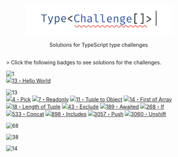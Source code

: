 <!-- markdownlint-disable MD041 -->
<p align='center'><img src='./logo.svg' width='400'/></p>
<p align='center'>Solutions for TypeScript type challenges</p>

<br/>> Click the following badges to see solutions for the challenges.

<img src="https://img.shields.io/badge/warm--up-1-teal" alt="1"/><br/>
<a href="./solutions/00013-warm-hello-world.ts" target="_blank"><img src="https://img.shields.io/badge/-13%E3%83%BBHello%20World-teal" alt="13・Hello World"/></a>

<img src="https://img.shields.io/badge/easy-13-7aad0c" alt="13"/><br/>
<a href="./solutions/00004-easy-pick.ts" target="_blank"><img src="https://img.shields.io/badge/-4%E3%83%BBPick-7aad0c" alt="4・Pick"/></a>
<a href="./solutions/00007-easy-readonly.ts" target="_blank"><img src="https://img.shields.io/badge/-7%E3%83%BBReadonly-7aad0c" alt="7・Readonly"/></a>
<a href="./solutions/00011-easy-tuple-to-object.ts" target="_blank"><img src="https://img.shields.io/badge/-11%E3%83%BBTuple%20to%20Object-7aad0c" alt="11・Tuple to Object"/></a>
<a href="./solutions/00014-easy-first.ts" target="_blank"><img src="https://img.shields.io/badge/-14%E3%83%BBFirst%20of%20Array-7aad0c" alt="14・First of Array"/></a>
<a href="./solutions/00018-easy-tuple-length.ts" target="_blank"><img src="https://img.shields.io/badge/-18%E3%83%BBLength%20of%20Tuple-7aad0c" alt="18・Length of Tuple"/></a>
<a href="./solutions/00043-easy-exclude.ts" target="_blank"><img src="https://img.shields.io/badge/-43%E3%83%BBExclude-7aad0c" alt="43・Exclude"/></a>
<a href="./solutions/00189-easy-awaited.ts" target="_blank"><img src="https://img.shields.io/badge/-189%E3%83%BBAwaited-7aad0c" alt="189・Awaited"/></a>
<a href="./solutions/00268-easy-if.ts" target="_blank"><img src="https://img.shields.io/badge/-268%E3%83%BBIf-7aad0c" alt="268・If"/></a>
<a href="./solutions/00533-easy-concat.ts" target="_blank"><img src="https://img.shields.io/badge/-533%E3%83%BBConcat-7aad0c" alt="533・Concat"/></a>
<a href="./solutions/00898-easy-includes.ts" target="_blank"><img src="https://img.shields.io/badge/-898%E3%83%BBIncludes-7aad0c" alt="898・Includes"/></a>
<a href="./solutions/03057-easy-push.ts" target="_blank"><img src="https://img.shields.io/badge/-3057%E3%83%BBPush-7aad0c" alt="3057・Push"/></a>
<a href="./solutions/03060-easy-unshift.ts" target="_blank"><img src="https://img.shields.io/badge/-3060%E3%83%BBUnshift-7aad0c" alt="3060・Unshift"/></a>
<!--
<a href="./solutions/03312-easy-parameters.ts" target="_blank"><img src="https://img.shields.io/badge/-3312%E3%83%BBParameters-7aad0c" alt="3312・Parameters"/></a>
-->

<img src="https://img.shields.io/badge/medium-68-d9901a" alt="68"/><br/>
<!--
<a href="./solutions/00002-medium-return-type.ts" target="_blank"><img src="https://img.shields.io/badge/-2%E3%83%BBGet%20Return%20Type-d9901a" alt="2・Get Return Type"/></a>
<a href="./solutions/00003-medium-omit.ts" target="_blank"><img src="https://img.shields.io/badge/-3%E3%83%BBOmit-d9901a" alt="3・Omit"/></a>
<a href="./solutions/00008-medium-readonly-2.ts" target="_blank"><img src="https://img.shields.io/badge/-8%E3%83%BBReadonly%202-d9901a" alt="8・Readonly 2"/></a>
<a href="./solutions/00009-medium-deep-readonly.ts" target="_blank"><img src="https://img.shields.io/badge/-9%E3%83%BBDeep%20Readonly-d9901a" alt="9・Deep Readonly"/></a>
<a href="./solutions/00010-medium-tuple-to-union.ts" target="_blank"><img src="https://img.shields.io/badge/-10%E3%83%BBTuple%20to%20Union-d9901a" alt="10・Tuple to Union"/></a>
<a href="./solutions/00012-medium-chainable-options.ts" target="_blank"><img src="https://img.shields.io/badge/-12%E3%83%BBChainable%20Options-d9901a" alt="12・Chainable Options"/></a>
<a href="./solutions/00015-medium-last.ts" target="_blank"><img src="https://img.shields.io/badge/-15%E3%83%BBLast%20of%20Array-d9901a" alt="15・Last of Array"/></a>
<a href="./solutions/00016-medium-pop.ts" target="_blank"><img src="https://img.shields.io/badge/-16%E3%83%BBPop-d9901a" alt="16・Pop"/></a>
<a href="./solutions/00020-medium-promise-all.ts" target="_blank"><img src="https://img.shields.io/badge/-20%E3%83%BBPromise.all-d9901a" alt="20・Promise.all"/></a>
<a href="./solutions/00062-medium-type-lookup.ts" target="_blank"><img src="https://img.shields.io/badge/-62%E3%83%BBType%20Lookup-d9901a" alt="62・Type Lookup"/></a>
<a href="./solutions/00106-medium-trimleft.ts" target="_blank"><img src="https://img.shields.io/badge/-106%E3%83%BBTrim%20Left-d9901a" alt="106・Trim Left"/></a>
<a href="./solutions/00108-medium-trim.ts" target="_blank"><img src="https://img.shields.io/badge/-108%E3%83%BBTrim-d9901a" alt="108・Trim"/></a>
<a href="./solutions/00110-medium-capitalize.ts" target="_blank"><img src="https://img.shields.io/badge/-110%E3%83%BBCapitalize-d9901a" alt="110・Capitalize"/></a>
<a href="./solutions/00116-medium-replace.ts" target="_blank"><img src="https://img.shields.io/badge/-116%E3%83%BBReplace-d9901a" alt="116・Replace"/></a>
<a href="./solutions/00119-medium-replaceall.ts" target="_blank"><img src="https://img.shields.io/badge/-119%E3%83%BBReplaceAll-d9901a" alt="119・ReplaceAll"/></a>
<a href="./solutions/00191-medium-append-argument.ts" target="_blank"><img src="https://img.shields.io/badge/-191%E3%83%BBAppend%20Argument-d9901a" alt="191・Append Argument"/></a>
<a href="./solutions/00296-medium-permutation.ts" target="_blank"><img src="https://img.shields.io/badge/-296%E3%83%BBPermutation-d9901a" alt="296・Permutation"/></a>
<a href="./solutions/00298-medium-length-of-string.ts" target="_blank"><img src="https://img.shields.io/badge/-298%E3%83%BBLength%20of%20String-d9901a" alt="298・Length of String"/></a>
<a href="./solutions/00459-medium-flatten.ts" target="_blank"><img src="https://img.shields.io/badge/-459%E3%83%BBFlatten-d9901a" alt="459・Flatten"/></a>
<a href="./solutions/00527-medium-append-to-object.ts" target="_blank"><img src="https://img.shields.io/badge/-527%E3%83%BBAppend%20to%20object-d9901a" alt="527・Append to object"/></a>
<a href="./solutions/00529-medium-absolute.ts" target="_blank"><img src="https://img.shields.io/badge/-529%E3%83%BBAbsolute-d9901a" alt="529・Absolute"/></a>
<a href="./solutions/00531-medium-string-to-union.ts" target="_blank"><img src="https://img.shields.io/badge/-531%E3%83%BBString%20to%20Union-d9901a" alt="531・String to Union"/></a>
<a href="./solutions/00599-medium-merge.ts" target="_blank"><img src="https://img.shields.io/badge/-599%E3%83%BBMerge-d9901a" alt="599・Merge"/></a>
<a href="./solutions/00612-medium-kebabcase.ts" target="_blank"><img src="https://img.shields.io/badge/-612%E3%83%BBKebabCase-d9901a" alt="612・KebabCase"/></a>
<a href="./solutions/00645-medium-diff.ts" target="_blank"><img src="https://img.shields.io/badge/-645%E3%83%BBDiff-d9901a" alt="645・Diff"/></a>
<a href="./solutions/00949-medium-anyof.ts" target="_blank"><img src="https://img.shields.io/badge/-949%E3%83%BBAnyOf-d9901a" alt="949・AnyOf"/></a>
<a href="./solutions/01042-medium-isnever.ts" target="_blank"><img src="https://img.shields.io/badge/-1042%E3%83%BBIsNever-d9901a" alt="1042・IsNever"/></a>
<a href="./solutions/01097-medium-isunion.ts" target="_blank"><img src="https://img.shields.io/badge/-1097%E3%83%BBIsUnion-d9901a" alt="1097・IsUnion"/></a>
<a href="./solutions/01130-medium-replacekeys.ts" target="_blank"><img src="https://img.shields.io/badge/-1130%E3%83%BBReplaceKeys-d9901a" alt="1130・ReplaceKeys"/></a>
<a href="./solutions/01367-medium-remove-index-signature.ts" target="_blank"><img src="https://img.shields.io/badge/-1367%E3%83%BBRemove%20Index%20Signature-d9901a" alt="1367・Remove Index Signature"/></a>
<a href="./solutions/01978-medium-percentage-parser.ts" target="_blank"><img src="https://img.shields.io/badge/-1978%E3%83%BBPercentage%20Parser-d9901a" alt="1978・Percentage Parser"/></a>
<a href="./solutions/02070-medium-drop-char.ts" target="_blank"><img src="https://img.shields.io/badge/-2070%E3%83%BBDrop%20Char-d9901a" alt="2070・Drop Char"/></a>
<a href="./solutions/02257-medium-minusone.ts" target="_blank"><img src="https://img.shields.io/badge/-2257%E3%83%BBMinusOne-d9901a" alt="2257・MinusOne"/></a>
<a href="./solutions/02595-medium-pickbytype.ts" target="_blank"><img src="https://img.shields.io/badge/-2595%E3%83%BBPickByType-d9901a" alt="2595・PickByType"/></a>
<a href="./solutions/02688-medium-startswith.ts" target="_blank"><img src="https://img.shields.io/badge/-2688%E3%83%BBStartsWith-d9901a" alt="2688・StartsWith"/></a>
<a href="./solutions/02693-medium-endswith.ts" target="_blank"><img src="https://img.shields.io/badge/-2693%E3%83%BBEndsWith-d9901a" alt="2693・EndsWith"/></a>
<a href="./solutions/02757-medium-partialbykeys.ts" target="_blank"><img src="https://img.shields.io/badge/-2757%E3%83%BBPartialByKeys-d9901a" alt="2757・PartialByKeys"/></a>
<a href="./solutions/02759-medium-requiredbykeys.ts" target="_blank"><img src="https://img.shields.io/badge/-2759%E3%83%BBRequiredByKeys-d9901a" alt="2759・RequiredByKeys"/></a>
<a href="./solutions/02793-medium-mutable.ts" target="_blank"><img src="https://img.shields.io/badge/-2793%E3%83%BBMutable-d9901a" alt="2793・Mutable"/></a>
<a href="./solutions/02852-medium-omitbytype.ts" target="_blank"><img src="https://img.shields.io/badge/-2852%E3%83%BBOmitByType-d9901a" alt="2852・OmitByType"/></a>
<a href="./solutions/02946-medium-objectentries.ts" target="_blank"><img src="https://img.shields.io/badge/-2946%E3%83%BBObjectEntries-d9901a" alt="2946・ObjectEntries"/></a>
<a href="./solutions/03062-medium-shift.ts" target="_blank"><img src="https://img.shields.io/badge/-3062%E3%83%BBShift-d9901a" alt="3062・Shift"/></a>
<a href="./solutions/03188-medium-tuple-to-nested-object.ts" target="_blank"><img src="https://img.shields.io/badge/-3188%E3%83%BBTuple%20to%20Nested%20Object-d9901a" alt="3188・Tuple to Nested Object"/></a>
<a href="./solutions/03192-medium-reverse.ts" target="_blank"><img src="https://img.shields.io/badge/-3192%E3%83%BBReverse-d9901a" alt="3192・Reverse"/></a>
<a href="./solutions/03196-medium-flip-arguments.ts" target="_blank"><img src="https://img.shields.io/badge/-3196%E3%83%BBFlip%20Arguments-d9901a" alt="3196・Flip Arguments"/></a>
<a href="./solutions/03243-medium-flattendepth.ts" target="_blank"><img src="https://img.shields.io/badge/-3243%E3%83%BBFlattenDepth-d9901a" alt="3243・FlattenDepth"/></a>
<a href="./solutions/03326-medium-bem-style-string.ts" target="_blank"><img src="https://img.shields.io/badge/-3326%E3%83%BBBEM%20style%20string-d9901a" alt="3326・BEM style string"/></a>
<a href="./solutions/03376-medium-inordertraversal.ts" target="_blank"><img src="https://img.shields.io/badge/-3376%E3%83%BBInorderTraversal-d9901a" alt="3376・InorderTraversal"/></a>
<a href="./solutions/04179-medium-flip.ts" target="_blank"><img src="https://img.shields.io/badge/-4179%E3%83%BBFlip-d9901a" alt="4179・Flip"/></a>
<a href="./solutions/04182-medium-fibonacci-sequence.ts" target="_blank"><img src="https://img.shields.io/badge/-4182%E3%83%BBFibonacci%20Sequence-d9901a" alt="4182・Fibonacci Sequence"/></a>
<a href="./solutions/04260-medium-nomiwase.ts" target="_blank"><img src="https://img.shields.io/badge/-4260%E3%83%BBAllCombinations-d9901a" alt="4260・AllCombinations"/></a>
<a href="./solutions/04425-medium-greater-than.ts" target="_blank"><img src="https://img.shields.io/badge/-4425%E3%83%BBGreater%20Than-d9901a" alt="4425・Greater Than"/></a>
<a href="./solutions/04471-medium-zip.ts" target="_blank"><img src="https://img.shields.io/badge/-4471%E3%83%BBZip-d9901a" alt="4471・Zip"/></a>
<a href="./solutions/04484-medium-istuple.ts" target="_blank"><img src="https://img.shields.io/badge/-4484%E3%83%BBIsTuple-d9901a" alt="4484・IsTuple"/></a>
<a href="./solutions/04499-medium-chunk.ts" target="_blank"><img src="https://img.shields.io/badge/-4499%E3%83%BBChunk-d9901a" alt="4499・Chunk"/></a>
<a href="./solutions/04518-medium-fill.ts" target="_blank"><img src="https://img.shields.io/badge/-4518%E3%83%BBFill-d9901a" alt="4518・Fill"/></a>
<a href="./solutions/04803-medium-trim-right.ts" target="_blank"><img src="https://img.shields.io/badge/-4803%E3%83%BBTrim%20Right-d9901a" alt="4803・Trim Right"/></a>
<a href="./solutions/05117-medium-without.ts" target="_blank"><img src="https://img.shields.io/badge/-5117%E3%83%BBWithout-d9901a" alt="5117・Without"/></a>
<a href="./solutions/05140-medium-trunc.ts" target="_blank"><img src="https://img.shields.io/badge/-5140%E3%83%BBTrunc-d9901a" alt="5140・Trunc"/></a>
<a href="./solutions/05153-medium-indexof.ts" target="_blank"><img src="https://img.shields.io/badge/-5153%E3%83%BBIndexOf-d9901a" alt="5153・IndexOf"/></a>
<a href="./solutions/05310-medium-join.ts" target="_blank"><img src="https://img.shields.io/badge/-5310%E3%83%BBJoin-d9901a" alt="5310・Join"/></a>
<a href="./solutions/05317-medium-lastindexof.ts" target="_blank"><img src="https://img.shields.io/badge/-5317%E3%83%BBLastIndexOf-d9901a" alt="5317・LastIndexOf"/></a>
<a href="./solutions/05360-medium-unique.ts" target="_blank"><img src="https://img.shields.io/badge/-5360%E3%83%BBUnique-d9901a" alt="5360・Unique"/></a>
<a href="./solutions/05821-medium-maptypes.ts" target="_blank"><img src="https://img.shields.io/badge/-5821%E3%83%BBMapTypes-d9901a" alt="5821・MapTypes"/></a>
<a href="./solutions/07544-medium-construct-tuple.ts" target="_blank"><img src="https://img.shields.io/badge/-7544%E3%83%BBConstruct%20Tuple-d9901a" alt="7544・Construct Tuple"/></a>
<a href="./solutions/08640-medium-number-range.ts" target="_blank"><img src="https://img.shields.io/badge/-8640%E3%83%BBNumber%20Range-d9901a" alt="8640・Number Range"/></a>
<a href="./solutions/08767-medium-combination.ts" target="_blank"><img src="https://img.shields.io/badge/-8767%E3%83%BBCombination-d9901a" alt="8767・Combination"/></a>
<a href="./solutions/08987-medium-subsequence.ts" target="_blank"><img src="https://img.shields.io/badge/-8987%E3%83%BBSubsequence-d9901a" alt="8987・Subsequence"/></a>
-->

<img src="https://img.shields.io/badge/hard-38-de3d37" alt="38"/><br/>
<!--
<a href="./solutions/00006-hard-simple-vue.ts" target="_blank"><img src="https://img.shields.io/badge/-6%E3%83%BBSimple%20Vue-de3d37" alt="6・Simple Vue"/></a>
<a href="./solutions/00017-hard-currying-1.ts" target="_blank"><img src="https://img.shields.io/badge/-17%E3%83%BBCurrying%201-de3d37" alt="17・Currying 1"/></a>
<a href="./solutions/00055-hard-union-to-intersection.ts" target="_blank"><img src="https://img.shields.io/badge/-55%E3%83%BBUnion%20to%20Intersection-de3d37" alt="55・Union to Intersection"/></a>
<a href="./solutions/00057-hard-get-required.ts" target="_blank"><img src="https://img.shields.io/badge/-57%E3%83%BBGet%20Required-de3d37" alt="57・Get Required"/></a>
<a href="./solutions/00059-hard-get-optional.ts" target="_blank"><img src="https://img.shields.io/badge/-59%E3%83%BBGet%20Optional-de3d37" alt="59・Get Optional"/></a>
<a href="./solutions/00089-hard-required-keys.ts" target="_blank"><img src="https://img.shields.io/badge/-89%E3%83%BBRequired%20Keys-de3d37" alt="89・Required Keys"/></a>
<a href="./solutions/00090-hard-optional-keys.ts" target="_blank"><img src="https://img.shields.io/badge/-90%E3%83%BBOptional%20Keys-de3d37" alt="90・Optional Keys"/></a>
<a href="./solutions/00112-hard-capitalizewords.ts" target="_blank"><img src="https://img.shields.io/badge/-112%E3%83%BBCapitalize%20Words-de3d37" alt="112・Capitalize Words"/></a>
<a href="./solutions/00114-hard-camelcase.ts" target="_blank"><img src="https://img.shields.io/badge/-114%E3%83%BBCamelCase-de3d37" alt="114・CamelCase"/></a>
<a href="./solutions/00147-hard-c-printf-parser.ts" target="_blank"><img src="https://img.shields.io/badge/-147%E3%83%BBC--printf%20Parser-de3d37" alt="147・C-printf Parser"/></a>
<a href="./solutions/00213-hard-vue-basic-props.ts" target="_blank"><img src="https://img.shields.io/badge/-213%E3%83%BBVue%20Basic%20Props-de3d37" alt="213・Vue Basic Props"/></a>
<a href="./solutions/00223-hard-isany.ts" target="_blank"><img src="https://img.shields.io/badge/-223%E3%83%BBIsAny-de3d37" alt="223・IsAny"/></a>
<a href="./solutions/00270-hard-typed-get.ts" target="_blank"><img src="https://img.shields.io/badge/-270%E3%83%BBTyped%20Get-de3d37" alt="270・Typed Get"/></a>
<a href="./solutions/00300-hard-string-to-number.ts" target="_blank"><img src="https://img.shields.io/badge/-300%E3%83%BBString%20to%20Number-de3d37" alt="300・String to Number"/></a>
<a href="./solutions/00399-hard-tuple-filter.ts" target="_blank"><img src="https://img.shields.io/badge/-399%E3%83%BBTuple%20Filter-de3d37" alt="399・Tuple Filter"/></a>
<a href="./solutions/00472-hard-tuple-to-enum-object.ts" target="_blank"><img src="https://img.shields.io/badge/-472%E3%83%BBTuple%20to%20Enum%20Object-de3d37" alt="472・Tuple to Enum Object"/></a>
<a href="./solutions/00545-hard-printf.ts" target="_blank"><img src="https://img.shields.io/badge/-545%E3%83%BBprintf-de3d37" alt="545・printf"/></a>
<a href="./solutions/00553-hard-deep-object-to-unique.ts" target="_blank"><img src="https://img.shields.io/badge/-553%E3%83%BBDeep%20object%20to%20unique-de3d37" alt="553・Deep object to unique"/></a>
<a href="./solutions/00651-hard-length-of-string-2.ts" target="_blank"><img src="https://img.shields.io/badge/-651%E3%83%BBLength%20of%20String%202-de3d37" alt="651・Length of String 2"/></a>
<a href="./solutions/00730-hard-union-to-tuple.ts" target="_blank"><img src="https://img.shields.io/badge/-730%E3%83%BBUnion%20to%20Tuple-de3d37" alt="730・Union to Tuple"/></a>
<a href="./solutions/00847-hard-string-join.ts" target="_blank"><img src="https://img.shields.io/badge/-847%E3%83%BBString%20Join-de3d37" alt="847・String Join"/></a>
<a href="./solutions/00956-hard-deeppick.ts" target="_blank"><img src="https://img.shields.io/badge/-956%E3%83%BBDeepPick-de3d37" alt="956・DeepPick"/></a>
<a href="./solutions/01290-hard-pinia.ts" target="_blank"><img src="https://img.shields.io/badge/-1290%E3%83%BBPinia-de3d37" alt="1290・Pinia"/></a>
<a href="./solutions/01383-hard-camelize.ts" target="_blank"><img src="https://img.shields.io/badge/-1383%E3%83%BBCamelize-de3d37" alt="1383・Camelize"/></a>
<a href="./solutions/02059-hard-drop-string.ts" target="_blank"><img src="https://img.shields.io/badge/-2059%E3%83%BBDrop%20String-de3d37" alt="2059・Drop String"/></a>
<a href="./solutions/02822-hard-split.ts" target="_blank"><img src="https://img.shields.io/badge/-2822%E3%83%BBSplit-de3d37" alt="2822・Split"/></a>
<a href="./solutions/02828-hard-classpublickeys.ts" target="_blank"><img src="https://img.shields.io/badge/-2828%E3%83%BBClassPublicKeys-de3d37" alt="2828・ClassPublicKeys"/></a>
<a href="./solutions/02857-hard-isrequiredkey.ts" target="_blank"><img src="https://img.shields.io/badge/-2857%E3%83%BBIsRequiredKey-de3d37" alt="2857・IsRequiredKey"/></a>
<a href="./solutions/02949-hard-objectfromentries.ts" target="_blank"><img src="https://img.shields.io/badge/-2949%E3%83%BBObjectFromEntries-de3d37" alt="2949・ObjectFromEntries"/></a>
<a href="./solutions/04037-hard-ispalindrome.ts" target="_blank"><img src="https://img.shields.io/badge/-4037%E3%83%BBIsPalindrome-de3d37" alt="4037・IsPalindrome"/></a>
<a href="./solutions/05181-hard-mutable-keys.ts" target="_blank"><img src="https://img.shields.io/badge/-5181%E3%83%BBMutable%20Keys-de3d37" alt="5181・Mutable Keys"/></a>
<a href="./solutions/05423-hard-intersection.ts" target="_blank"><img src="https://img.shields.io/badge/-5423%E3%83%BBIntersection-de3d37" alt="5423・Intersection"/></a>
<a href="./solutions/06141-hard-binary-to-decimal.ts" target="_blank"><img src="https://img.shields.io/badge/-6141%E3%83%BBBinary%20to%20Decimal-de3d37" alt="6141・Binary to Decimal"/></a>
<a href="./solutions/07258-hard-object-key-paths.ts" target="_blank"><img src="https://img.shields.io/badge/-7258%E3%83%BBObject%20Key%20Paths-de3d37" alt="7258・Object Key Paths"/></a>
<a href="./solutions/08804-hard-two-sum.ts" target="_blank"><img src="https://img.shields.io/badge/-8804%E3%83%BBTwo%20Sum-de3d37" alt="8804・Two Sum"/></a>
<a href="./solutions/09155-hard-validdate.ts" target="_blank"><img src="https://img.shields.io/badge/-9155%E3%83%BBValidDate-de3d37" alt="9155・ValidDate"/></a>
<a href="./solutions/09160-hard-assign.ts" target="_blank"><img src="https://img.shields.io/badge/-9160%E3%83%BBAssign-de3d37" alt="9160・Assign"/></a>
<a href="./solutions/09775-hard-capitalize-nest-object-keys.ts" target="_blank"><img src="https://img.shields.io/badge/-9775%E3%83%BBCapitalize%20Nest%20Object%20Keys-de3d37" alt="9775・Capitalize Nest Object Keys"/></a>
-->

<img src="https://img.shields.io/badge/extreme-14-b11b8d" alt="14"/><br/>
<!--
<a href="./solutions/00005-extreme-readonly-keys.ts" target="_blank"><img src="https://img.shields.io/badge/-5%E3%83%BBGet%20Readonly%20Keys-b11b8d" alt="5・Get Readonly Keys"/></a>
<a href="./solutions/00151-extreme-query-string-parser.ts" target="_blank"><img src="https://img.shields.io/badge/-151%E3%83%BBQuery%20String%20Parser-b11b8d" alt="151・Query String Parser"/></a>
<a href="./solutions/00216-extreme-slice.ts" target="_blank"><img src="https://img.shields.io/badge/-216%E3%83%BBSlice-b11b8d" alt="216・Slice"/></a>
<a href="./solutions/00274-extreme-integers-comparator.ts" target="_blank"><img src="https://img.shields.io/badge/-274%E3%83%BBIntegers%20Comparator-b11b8d" alt="274・Integers Comparator"/></a>
<a href="./solutions/00462-extreme-currying-2.ts" target="_blank"><img src="https://img.shields.io/badge/-462%E3%83%BBCurrying%202-b11b8d" alt="462・Currying 2"/></a>
<a href="./solutions/00476-extreme-sum.ts" target="_blank"><img src="https://img.shields.io/badge/-476%E3%83%BBSum-b11b8d" alt="476・Sum"/></a>
<a href="./solutions/00517-extreme-multiply.ts" target="_blank"><img src="https://img.shields.io/badge/-517%E3%83%BBMultiply-b11b8d" alt="517・Multiply"/></a>
<a href="./solutions/00697-extreme-tag.ts" target="_blank"><img src="https://img.shields.io/badge/-697%E3%83%BBTag-b11b8d" alt="697・Tag"/></a>
<a href="./solutions/00734-extreme-inclusive-range.ts" target="_blank"><img src="https://img.shields.io/badge/-734%E3%83%BBInclusive%20Range-b11b8d" alt="734・Inclusive Range"/></a>
<a href="./solutions/00741-extreme-sort.ts" target="_blank"><img src="https://img.shields.io/badge/-741%E3%83%BBSort-b11b8d" alt="741・Sort"/></a>
<a href="./solutions/00869-extreme-distributeunions.ts" target="_blank"><img src="https://img.shields.io/badge/-869%E3%83%BBDistributeUnions-b11b8d" alt="869・DistributeUnions"/></a>
<a href="./solutions/00925-extreme-assert-array-index.ts" target="_blank"><img src="https://img.shields.io/badge/-925%E3%83%BBAssert%20Array%20Index-b11b8d" alt="925・Assert Array Index"/></a>
<a href="./solutions/06228-extreme-json-parser.ts" target="_blank"><img src="https://img.shields.io/badge/-6228%E3%83%BBJSON%20Parser-b11b8d" alt="6228・JSON Parser"/></a>
<a href="./solutions/07561-extreme-subtract.ts" target="_blank"><img src="https://img.shields.io/badge/-7561%E3%83%BBSubtract-b11b8d" alt="7561・Subtract"/></a>
-->
